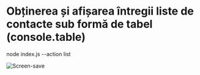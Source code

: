# Obținerea și afișarea întregii liste de contacte sub formă de tabel (console.table)
node index.js --action list

![Screen-save](https://ibb.co/m8yhMd9)
